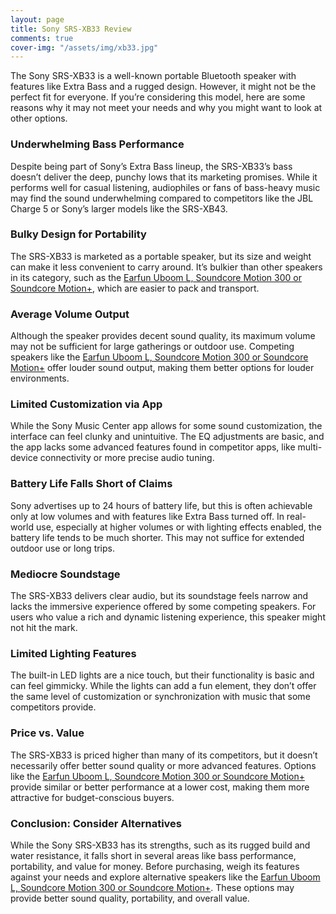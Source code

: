 ```yaml
---
layout: page
title: Sony SRS-XB33 Review
comments: true
cover-img: "/assets/img/xb33.jpg"
---
```


The Sony SRS-XB33 is a well-known portable Bluetooth speaker with features like Extra Bass and a rugged design. However, it might not be the perfect fit for everyone. If you’re considering this model, here are some reasons why it may not meet your needs and why you might want to look at other options.

### **Underwhelming Bass Performance**
Despite being part of Sony’s Extra Bass lineup, the SRS-XB33’s bass doesn’t deliver the deep, punchy lows that its marketing promises. While it performs well for casual listening, audiophiles or fans of bass-heavy music may find the sound underwhelming compared to competitors like the JBL Charge 5 or Sony’s larger models like the SRS-XB43.

### **Bulky Design for Portability**
The SRS-XB33 is marketed as a portable speaker, but its size and weight can make it less convenient to carry around. It’s bulkier than other speakers in its category, such as the [Earfun Uboom L, Soundcore Motion 300 or Soundcore Motion+](/top-recommended/), which are easier to pack and transport.

### **Average Volume Output**
Although the speaker provides decent sound quality, its maximum volume may not be sufficient for large gatherings or outdoor use. Competing speakers like the [Earfun Uboom L, Soundcore Motion 300 or Soundcore Motion+](/top-recommended/) offer louder sound output, making them better options for louder environments.

### **Limited Customization via App**
While the Sony Music Center app allows for some sound customization, the interface can feel clunky and unintuitive. The EQ adjustments are basic, and the app lacks some advanced features found in competitor apps, like multi-device connectivity or more precise audio tuning.

### **Battery Life Falls Short of Claims**
Sony advertises up to 24 hours of battery life, but this is often achievable only at low volumes and with features like Extra Bass turned off. In real-world use, especially at higher volumes or with lighting effects enabled, the battery life tends to be much shorter. This may not suffice for extended outdoor use or long trips.

### **Mediocre Soundstage**
The SRS-XB33 delivers clear audio, but its soundstage feels narrow and lacks the immersive experience offered by some competing speakers. For users who value a rich and dynamic listening experience, this speaker might not hit the mark.

### **Limited Lighting Features**
The built-in LED lights are a nice touch, but their functionality is basic and can feel gimmicky. While the lights can add a fun element, they don’t offer the same level of customization or synchronization with music that some competitors provide.

### **Price vs. Value**
The SRS-XB33 is priced higher than many of its competitors, but it doesn’t necessarily offer better sound quality or more advanced features. Options like the [Earfun Uboom L, Soundcore Motion 300 or Soundcore Motion+](/top-recommended/) provide similar or better performance at a lower cost, making them more attractive for budget-conscious buyers.

### **Conclusion: Consider Alternatives**
While the Sony SRS-XB33 has its strengths, such as its rugged build and water resistance, it falls short in several areas like bass performance, portability, and value for money. Before purchasing, weigh its features against your needs and explore alternative speakers like the [Earfun Uboom L, Soundcore Motion 300 or Soundcore Motion+](/top-recommended/). These options may provide better sound quality, portability, and overall value.
